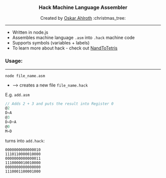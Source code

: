 <div align="center">
    <h3> Hack Machine Language Assembler</h3>
    Created by
    <a href="https://github.com/OskarAhl">Oskar Ahlroth</a>
    :christmas_tree:
</div>

---

* Written in node.js 
* Assembles machine language `.asm` into `.hack` machine code
* Supports symbols (variables + labels)
* To learn more about hack - check out [ NandToTetris](https://www.nand2tetris.org/)

### Usage:

---

``` 
node file_name.asm 
```
* --> creates a new file `file_name.hack`

E.g. `add.asm`

```javascript
// Adds 2 + 3 and puts the result into Register 0
@2
D=A
@3
D=D+A
@0
M=D
```

turns into `add.hack`:
```
0000000000000010
1110110000010000
0000000000000011
1110000010010000
0000000000000000
1110001100001000
```

